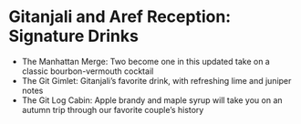 # Gitanjali and Aref Reception: Signature Drinks

* The Manhattan Merge: 
  Two become one in this updated take on a classic bourbon-vermouth cocktail
* The Git Gimlet: 
  Gitanjali’s favorite drink, with refreshing lime and juniper notes 
* The Git Log Cabin: 
  Apple brandy and maple syrup will take you on an autumn trip through our favorite couple’s history 
